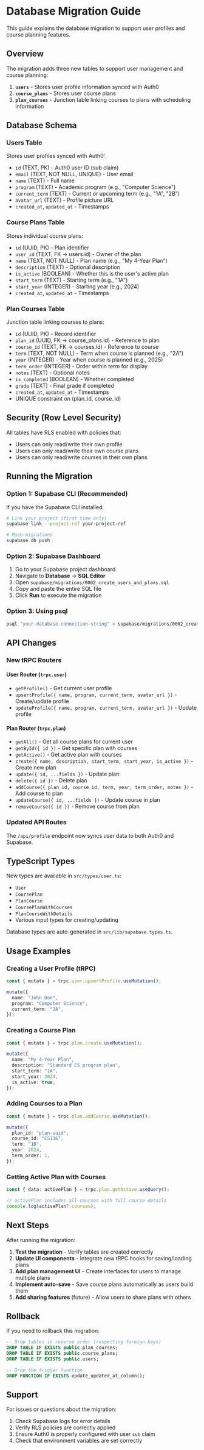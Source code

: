 # Database Migration Guide

This guide explains the database migration to support user profiles and course planning features.

## Overview

The migration adds three new tables to support user management and course planning:

1. **`users`** - Stores user profile information synced with Auth0
2. **`course_plans`** - Stores user course plans
3. **`plan_courses`** - Junction table linking courses to plans with scheduling information

## Database Schema

### Users Table
Stores user profiles synced with Auth0:
- `id` (TEXT, PK) - Auth0 user ID (sub claim)
- `email` (TEXT, NOT NULL, UNIQUE) - User email
- `name` (TEXT) - Full name
- `program` (TEXT) - Academic program (e.g., "Computer Science")
- `current_term` (TEXT) - Current or upcoming term (e.g., "1A", "2B")
- `avatar_url` (TEXT) - Profile picture URL
- `created_at`, `updated_at` - Timestamps

### Course Plans Table
Stores individual course plans:
- `id` (UUID, PK) - Plan identifier
- `user_id` (TEXT, FK → users.id) - Owner of the plan
- `name` (TEXT, NOT NULL) - Plan name (e.g., "My 4-Year Plan")
- `description` (TEXT) - Optional description
- `is_active` (BOOLEAN) - Whether this is the user's active plan
- `start_term` (TEXT) - Starting term (e.g., "1A")
- `start_year` (INTEGER) - Starting year (e.g., 2024)
- `created_at`, `updated_at` - Timestamps

### Plan Courses Table
Junction table linking courses to plans:
- `id` (UUID, PK) - Record identifier
- `plan_id` (UUID, FK → course_plans.id) - Reference to plan
- `course_id` (TEXT, FK → courses.id) - Reference to course
- `term` (TEXT, NOT NULL) - Term when course is planned (e.g., "2A")
- `year` (INTEGER) - Year when course is planned (e.g., 2025)
- `term_order` (INTEGER) - Order within term for display
- `notes` (TEXT) - Optional notes
- `is_completed` (BOOLEAN) - Whether completed
- `grade` (TEXT) - Final grade if completed
- `created_at`, `updated_at` - Timestamps
- UNIQUE constraint on (plan_id, course_id)

## Security (Row Level Security)

All tables have RLS enabled with policies that:
- Users can only read/write their own profile
- Users can only read/write their own course plans
- Users can only read/write courses in their own plans

## Running the Migration

### Option 1: Supabase CLI (Recommended)

If you have the Supabase CLI installed:

```bash
# Link your project (first time only)
supabase link --project-ref your-project-ref

# Push migrations
supabase db push
```

### Option 2: Supabase Dashboard

1. Go to your Supabase project dashboard
2. Navigate to **Database** → **SQL Editor**
3. Open `supabase/migrations/0002_create_users_and_plans.sql`
4. Copy and paste the entire SQL file
5. Click **Run** to execute the migration

### Option 3: Using psql

```bash
psql "your-database-connection-string" < supabase/migrations/0002_create_users_and_plans.sql
```

## API Changes

### New tRPC Routers

#### User Router (`trpc.user`)
- `getProfile()` - Get current user profile
- `upsertProfile({ name, program, current_term, avatar_url })` - Create/update profile
- `updateProfile({ name, program, current_term, avatar_url })` - Update profile

#### Plan Router (`trpc.plan`)
- `getAll()` - Get all course plans for current user
- `getById({ id })` - Get specific plan with courses
- `getActive()` - Get active plan with courses
- `create({ name, description, start_term, start_year, is_active })` - Create new plan
- `update({ id, ...fields })` - Update plan
- `delete({ id })` - Delete plan
- `addCourse({ plan_id, course_id, term, year, term_order, notes })` - Add course to plan
- `updateCourse({ id, ...fields })` - Update course in plan
- `removeCourse({ id })` - Remove course from plan

### Updated API Routes

The `/api/profile` endpoint now syncs user data to both Auth0 and Supabase.

## TypeScript Types

New types are available in `src/types/user.ts`:
- `User`
- `CoursePlan`
- `PlanCourse`
- `CoursePlanWithCourses`
- `PlanCourseWithDetails`
- Various input types for creating/updating

Database types are auto-generated in `src/lib/supabase.types.ts`.

## Usage Examples

### Creating a User Profile (tRPC)

```typescript
const { mutate } = trpc.user.upsertProfile.useMutation();

mutate({
  name: "John Doe",
  program: "Computer Science",
  current_term: "2A",
});
```

### Creating a Course Plan

```typescript
const { mutate } = trpc.plan.create.useMutation();

mutate({
  name: "My 4-Year Plan",
  description: "Standard CS program plan",
  start_term: "1A",
  start_year: 2024,
  is_active: true,
});
```

### Adding Courses to a Plan

```typescript
const { mutate } = trpc.plan.addCourse.useMutation();

mutate({
  plan_id: "plan-uuid",
  course_id: "CS136",
  term: "1B",
  year: 2024,
  term_order: 1,
});
```

### Getting Active Plan with Courses

```typescript
const { data: activePlan } = trpc.plan.getActive.useQuery();

// activePlan includes all courses with full course details
console.log(activePlan?.courses);
```

## Next Steps

After running the migration:

1. **Test the migration** - Verify tables are created correctly
2. **Update UI components** - Integrate new tRPC hooks for saving/loading plans
3. **Add plan management UI** - Create interfaces for users to manage multiple plans
4. **Implement auto-save** - Save course plans automatically as users build them
5. **Add sharing features** (future) - Allow users to share plans with others

## Rollback

If you need to rollback this migration:

```sql
-- Drop tables in reverse order (respecting foreign keys)
DROP TABLE IF EXISTS public.plan_courses;
DROP TABLE IF EXISTS public.course_plans;
DROP TABLE IF EXISTS public.users;

-- Drop the trigger function
DROP FUNCTION IF EXISTS update_updated_at_column();
```

## Support

For issues or questions about the migration:
1. Check Supabase logs for error details
2. Verify RLS policies are correctly applied
3. Ensure Auth0 is properly configured with user `sub` claim
4. Check that environment variables are set correctly


